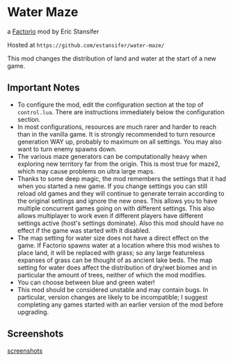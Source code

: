 # Water Maze

a [Factorio](http://factorio.com) mod by Eric Stansifer

Hosted at `https://github.com/estansifer/water-maze/`

This mod changes the distribution of land and water at the start of a new game.

## Important Notes

 * To configure the mod, edit the configuration section at the top of `control.lua`. There
 are instructions immediately below the configuration section.
 * In most configurations, resources are much rarer and harder to reach than in the
 vanilla game. It is strongly recommended to turn resource generation WAY up, probably to
 maximum on all settings. You may also want to turn enemy spawns down.
 * The various maze generators can be computationally heavy when exploring new territory
 far from the origin. This is most true for maze2, which may cause problems on ultra large
 maps.
 * Thanks to some deep magic, the mod remembers the settings that it had when you started a
 new game. If you change settings you can still reload old games and they will continue to
 generate terrain according to the original settings and ignore the new ones. This allows you
 to have multiple concurrent games going on with different settings. This also allows multiplayer
 to work even if different players have different settings active (host's settings dominate).
 Also this mod should have no effect if the game was started with it disabled.
 * The map setting for water size does not have a direct effect on the game. If Factorio spawns
 water at a location where this mod wishes to place land, it will be replaced with grass; so
 any large featureless expanses of grass can be thought of as ancient lake beds. The map
 setting for water does affect the distribution of dry/wet biomes and in particular the amount
 of trees, neither of which the mod modifies.
 * You can choose between blue and green water!
 * This mod should be considered unstable and may contain bugs. In particular, version changes
 are likely to be incompatible; I suggest completing any games started with an earlier version
 of the mod before upgrading.

## Screenshots

[screenshots](https://imgur.com/a/wptLh)
